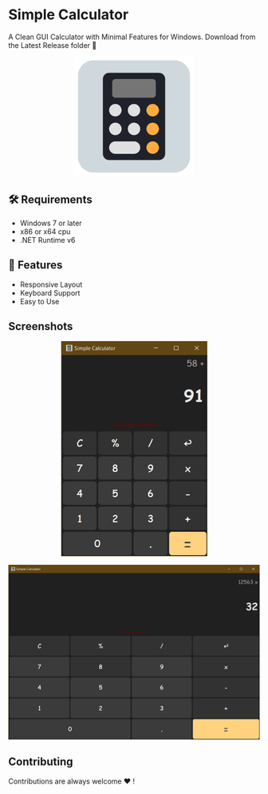 # Simple Calculator 
A Clean GUI Calculator with Minimal Features for Windows. Download from the Latest Release folder :open_file_folder:
<p align="center">
  <img src="CalculatorWPF/CalculatorWPF/icon.png" width="240"/>
</p>


## 🛠 Requirements

- Windows 7 or later
- x86 or x64 cpu
- .NET Runtime v6

## 🧐 Features

- Responsive Layout
- Keyboard Support
- Easy to Use
  
## Screenshots
<p align="center">
  <img src="CalculatorWPF/CalculatorWPF/Screenshots/normal.png" />
</p>
<p align="center">
  <img src="CalculatorWPF/CalculatorWPF/Screenshots/wide.png" />
</p>

## Contributing 

Contributions are always welcome :hearts: !
